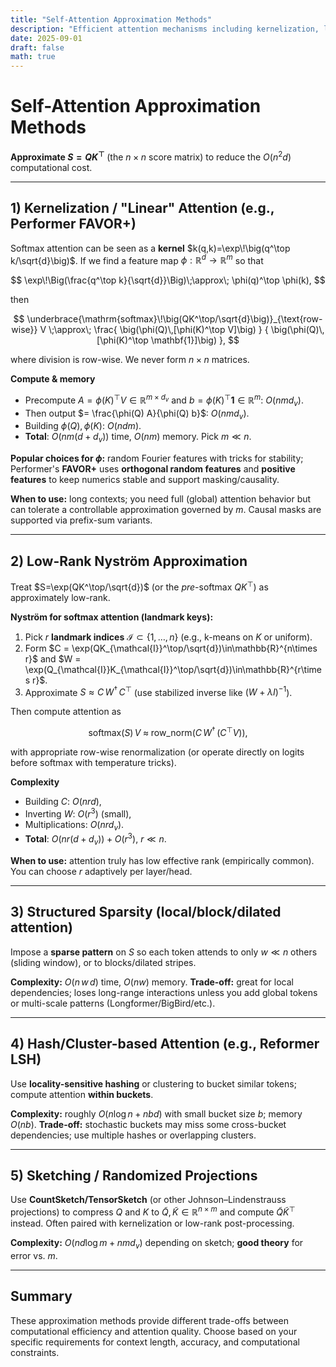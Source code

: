 ```yaml
---
title: "Self-Attention Approximation Methods"
description: "Efficient attention mechanisms including kernelization, low-rank approximations, and structured sparsity"
date: 2025-09-01
draft: false
math: true
---
```


# Self-Attention Approximation Methods

**Approximate $S = QK^\top$** (the $n\times n$ score matrix) to reduce the $O(n^2 d)$ computational cost.

---

## 1) Kernelization / "Linear" Attention (e.g., Performer FAVOR+)

Softmax attention can be seen as a **kernel** $k(q,k)=\exp\!\big(q^\top k/\sqrt{d}\big)$. If we find a feature map $\phi:\mathbb{R}^d\to\mathbb{R}^m$ so that

$$
\exp\!\Big(\frac{q^\top k}{\sqrt{d}}\Big)\;\approx\; \phi(q)^\top \phi(k),
$$

then

$$
\underbrace{\mathrm{softmax}\!\big(QK^\top/\sqrt{d}\big)}_{\text{row-wise}} V
\;\approx\;
\frac{ \big(\phi(Q)\,[\phi(K)^\top V]\big) }
     { \big(\phi(Q)\,[\phi(K)^\top \mathbf{1}]\big) },
$$

where division is row-wise. We never form $n\times n$ matrices.

**Compute & memory**

* Precompute $A = \phi(K)^\top V \in \mathbb{R}^{m\times d_v}$ and $b=\phi(K)^\top \mathbf{1}\in\mathbb{R}^{m}$: $O(n m d_v)$.
* Then output $= \frac{\phi(Q) A}{\phi(Q) b}$: $O(n m d_v)$.
* Building $\phi(Q),\phi(K)$: $O(n d m)$.
* **Total**: $O(n m (d+d_v))$ time, $O(n m)$ memory. Pick $m \ll n$.

**Popular choices for $\phi$:** random Fourier features with tricks for stability; Performer's **FAVOR+** uses **orthogonal random features** and **positive features** to keep numerics stable and support masking/causality.

**When to use:** long contexts; you need full (global) attention behavior but can tolerate a controllable approximation governed by $m$. Causal masks are supported via prefix-sum variants.

---

## 2) Low-Rank Nyström Approximation

Treat $S=\exp(QK^\top/\sqrt{d})$ (or the *pre*-softmax $QK^\top$) as approximately low-rank.

**Nyström for softmax attention (landmark keys):**

1. Pick $r$ **landmark indices** $\mathcal{I}\subset\{1,\dots,n\}$ (e.g., k-means on $K$ or uniform).
2. Form $C = \exp(QK_{\mathcal{I}}^\top/\sqrt{d})\in\mathbb{R}^{n\times r}$ and $W = \exp(Q_{\mathcal{I}}K_{\mathcal{I}}^\top/\sqrt{d})\in\mathbb{R}^{r\times r}$.
3. Approximate $S \approx C\,W^{\dagger}\,C^\top$ (use stabilized inverse like $(W+\lambda I)^{-1}$).

Then compute attention as

$$
\mathrm{softmax}(S)\,V \;\approx\; \mathrm{row\_norm}\Big( C\,W^\dagger \,(C^\top V) \Big),
$$

with appropriate row-wise renormalization (or operate directly on logits before softmax with temperature tricks).

**Complexity**

* Building $C$: $O(n r d)$,
* Inverting $W$: $O(r^3)$ (small),
* Multiplications: $O(n r d_v)$.
* **Total**: $O(n r (d+d_v)) + O(r^3)$, $r\ll n$.

**When to use:** attention truly has low effective rank (empirically common). You can choose $r$ adaptively per layer/head.

---

## 3) Structured Sparsity (local/block/dilated attention)

Impose a **sparse pattern** on $S$ so each token attends to only $w\ll n$ others (sliding window), or to blocks/dilated stripes.

**Complexity:** $O(n\,w\,d)$ time, $O(n w)$ memory.
**Trade-off:** great for local dependencies; loses long-range interactions unless you add global tokens or multi-scale patterns (Longformer/BigBird/etc.).

---

## 4) Hash/Cluster-based Attention (e.g., Reformer LSH)

Use **locality-sensitive hashing** or clustering to bucket similar tokens; compute attention **within buckets**.

**Complexity:** roughly $O(n \log n + n b d)$ with small bucket size $b$; memory $O(n b)$.
**Trade-off:** stochastic buckets may miss some cross-bucket dependencies; use multiple hashes or overlapping clusters.

---

## 5) Sketching / Randomized Projections

Use **CountSketch/TensorSketch** (or other Johnson–Lindenstrauss projections) to compress $Q$ and $K$ to $\tilde{Q},\tilde{K}\in\mathbb{R}^{n\times m}$ and compute $\tilde{Q}\tilde{K}^\top$ instead. Often paired with kernelization or low-rank post-processing.

**Complexity:** $O(n d \log m + n m d_v)$ depending on sketch; **good theory** for error vs. $m$.

---

## Summary

These approximation methods provide different trade-offs between computational efficiency and attention quality. Choose based on your specific requirements for context length, accuracy, and computational constraints.
